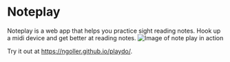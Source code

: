 # Noteplay

Noteplay is a web app that helps you practice sight reading notes. Hook up a midi device and get better at reading notes.
![Image of note play in action](https://i.ibb.co/NZLSYdS/noteplay-demo.gif)

Try it out at https://ngoller.github.io/playdo/.
